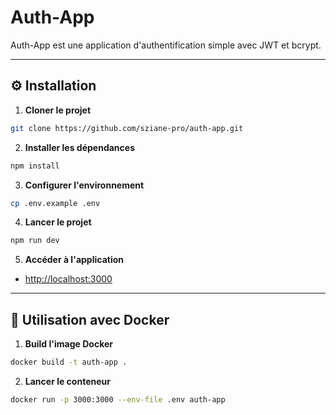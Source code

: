 # Auth-App

Auth-App est une application d'authentification simple avec JWT et bcrypt.

---

## ⚙️ Installation

1. **Cloner le projet**
```bash
git clone https://github.com/sziane-pro/auth-app.git
```

2. **Installer les dépendances**
```bash
npm install
```

3. **Configurer l'environnement**
```bash
cp .env.example .env
```

4. **Lancer le projet**
```bash
npm run dev
```

5. **Accéder à l'application**
- [http://localhost:3000](http://localhost:3000)

---

## 🐳 Utilisation avec Docker

1. **Build l'image Docker**
```bash
docker build -t auth-app .
```

2. **Lancer le conteneur**
```bash
docker run -p 3000:3000 --env-file .env auth-app
```
